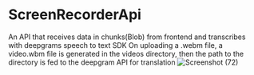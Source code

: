 # ScreenRecorderApi
An API that receives data in chunks(Blob) from frontend and transcribes with deepgrams speech to text SDK
On uploading a .webm file, a video.wbm file is generated in the videos directory, then the path to the directory is fed to the deepgram API for translation 
![Screenshot (72)](https://github.com/kofman10/ScreenRecorderApi/assets/64756234/98a51987-9ee0-4b4c-bef9-fb2dbee9f0f3)
